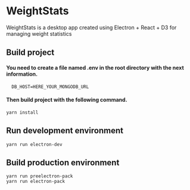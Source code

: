 # WeightStats

WeightStats is a desktop app created using Electron + React + D3 for managing
weight statistics

## Build project

#### You need to create a file named .env in the root directory with the next information.

```
  DB_HOST=HERE_YOUR_MONGODB_URL
```

#### Then build project with the following command.

```
yarn install
```

## Run development environment

```
yarn run electron-dev
```

## Build production environment

```
yarn run preelectron-pack
yarn run electron-pack
```

